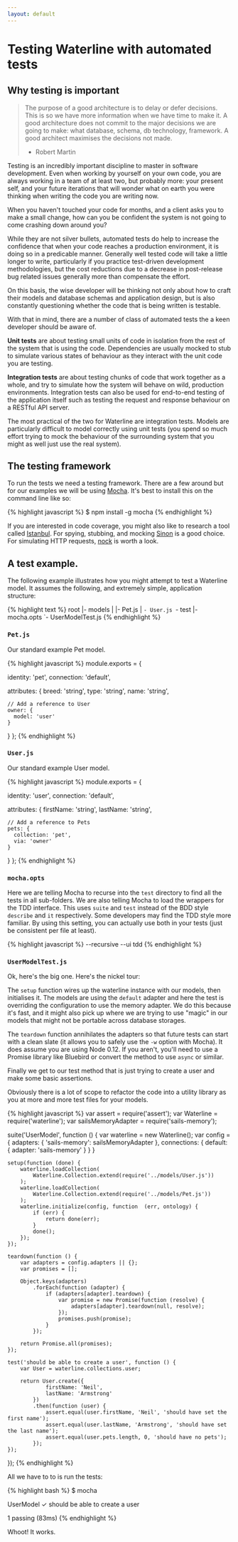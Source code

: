 ```yaml
---
layout: default
---
```


# Testing Waterline with automated tests

## Why testing is important

> The purpose of a good architecture is to delay or defer decisions. This is so we have more information when we have time to make it.
  A good architecture does not commit to the major decisions we are going to make: what database, schema, db technology, framework.
> A good architect maximises the decisions not made.
> - Robert Martin

Testing is an incredibly important discipline to master in software development. Even when working by yourself on your own code, you are always working in a team of at least two, but probably more: your present self, and your future iterations that will wonder what on earth you were thinking when writing the code you are writing now.

When you haven't touched your code for months, and a client asks you to make a small change, how can you be confident the system is not going to come crashing down around you?

While they are not silver bullets, automated tests do help to increase the confidence that when your code reaches a production environment, it is doing so in a predicable manner. Generally well tested code will take a little longer to write, particularly if you practice test-driven development methodologies, but the cost reductions due to a decrease in post-release bug related issues generally more than compensate the effort.

On this basis, the wise developer will be thinking not only about how to craft their models and database schemas and application design, but is also constantly questioning whether the code that is being written is testable.

With that in mind, there are a number of class of automated tests the a keen developer should be aware of.

**Unit tests** are about testing small units of code in isolation from the rest of the system that is using the code. Dependencies are usually mocked to stub to simulate various states of behaviour as they interact with the unit code you are testing.

**Integration tests** are about testing chunks of code that work together as a whole, and try to simulate how the system will behave on wild, production environments. Integration tests can also be used for end-to-end testing of the application itself such as testing the request and response behaviour on a RESTful API server.

The most practical of the two for Waterline are integration tests. Models are particularly difficult to model correctly using unit tests (you spend so much effort trying to mock the behaviour of the surrounding system that you might as well just use the real system).

## The testing framework

To run the tests we need a testing framework. There are a few around but for our examples we will be using [Mocha](mochajs.org). It's best to install this on the command line like so:

{% highlight javascript %}
$ npm install -g mocha
{% endhighlight %}

If you are interested in code coverage, you might also like to research a tool called [Istanbul](https://www.npmjs.com/package/istanbul). For spying, stubbing, and mocking [Sinon](http://sinonjs.org) is a good choice. For simulating HTTP requests, [nock](https://www.npmjs.com/package/nock) is worth a look.

## A test example.

The following example illustrates how you might attempt to test a Waterline model. It assumes the following, and extremely simple, application structure:

{% highlight text %}
root
|- models
|  |- Pet.js
|  `- User.js
`- test
   |- mocha.opts
   `- UserModelTest.js
{% endhighlight %}

### `Pet.js`

Our standard example Pet model.

{% highlight javascript %}
module.exports = {

  identity: 'pet',
  connection: 'default',

  attributes: {
    breed: 'string',
    type: 'string',
    name: 'string',

    // Add a reference to User
    owner: {
      model: 'user'
    }
  }
};
{% endhighlight %}

### `User.js`

Our standard example User model.

{% highlight javascript %}
module.exports = {

  identity: 'user',
  connection: 'default',

  attributes: {
    firstName: 'string',
    lastName: 'string',

    // Add a reference to Pets
    pets: {
      collection: 'pet',
      via: 'owner'
    }
  }
};
{% endhighlight %}

### `mocha.opts`

Here we are telling Mocha to recurse into the `test` directory to find all the tests in all sub-folders. We are also telling Mocha to load the wrappers for the TDD interface. This uses `suite` and `test` instead of the BDD style `describe` and `it` respectively. Some developers may find the TDD style more familiar. By using this setting, you can actually use both in your tests (just be consistent per file at least).

{% highlight javascript %}
--recursive
--ui tdd
{% endhighlight %}

### `UserModelTest.js`

Ok, here's the big one. Here's the nickel tour:

The `setup` function wires up the waterline instance with our models, then initialises it. The models are using the `default` adapter and here the test is overriding the configuration to use the memory adapter. We do this because it's fast, and it might also pick up where we are trying to use "magic" in our models that might not be portable across database storages.

The `teardown` function annihilates the adapters so that future tests can start with a clean slate (it allows you to safely use the `-w` option with Mocha). It does assume you are using Node 0.12. If you aren't, you'll need to use a Promise library like Bluebird or convert the method to use `async` or similar.

Finally we get to our test method that is just trying to create a user and make some basic assertions.

Obviously there is a lot of scope to refactor the code into a utility library as you at more and more test files for your models.

{% highlight javascript %}
var assert = require('assert');
var Waterline = require('waterline');
var sailsMemoryAdapter = require('sails-memory');

suite('UserModel', function () {
	var waterline = new Waterline();
	var config = {
		adapters: {
			'sails-memory': sailsMemoryAdapter
		},
		connections: {
			default: {
				adapter: 'sails-memory'
			}
		}
	}

	setup(function (done) {
		waterline.loadCollection(
			Waterline.Collection.extend(require('../models/User.js'))
		);
		waterline.loadCollection(
			Waterline.Collection.extend(require('../models/Pet.js'))
		);
		waterline.initialize(config, function  (err, ontology) {
			if (err) {
				return done(err);
			}
			done();
		});
	});

	teardown(function () {
		var adapters = config.adapters || {};
		var promises = [];

		Object.keys(adapters)
			.forEach(function (adapter) {
				if (adapters[adapter].teardown) {
					var promise = new Promise(function (resolve) {
						adapters[adapter].teardown(null, resolve);
					});
					promises.push(promise);
				}
			});

		return Promise.all(promises);
	});

	test('should be able to create a user', function () {
		var User = waterline.collections.user;

		return User.create({
				firstName: 'Neil',
				lastName: 'Armstrong'
			})
			.then(function (user) {
				assert.equal(user.firstName, 'Neil', 'should have set the first name');
				assert.equal(user.lastName, 'Armstrong', 'should have set the last name');
				assert.equal(user.pets.length, 0, 'should have no pets');
			});
	});
});
{% endhighlight %}

All we have to to is run the tests:

{% highlight bash %}
$ mocha


  UserModel
    ✓ should be able to create a user


  1 passing (83ms)
{% endhighlight %}

Whoot! It works.
